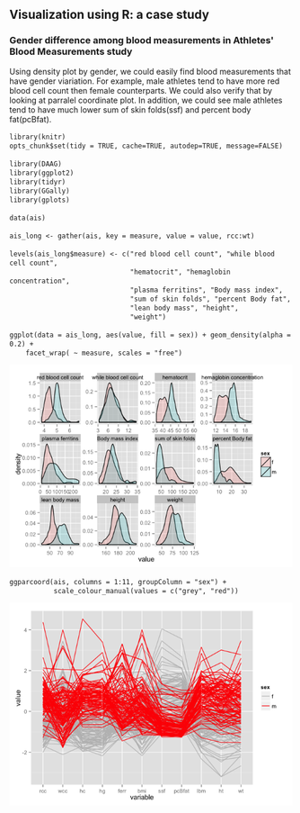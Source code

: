 Visualization using R: a case study
-----------------------------------

### Gender difference among blood measurements in Athletes' Blood Measurements study

Using density plot by gender, we could easily find blood measurements
that have gender viariation. For example, male athletes tend to have
more red blood cell count then female counterparts. We could also verify
that by looking at parralel coordinate plot. In addition, we could see
male athletes tend to have much lower sum of skin folds(ssf) and percent
body fat(pcBfat).

    library(knitr)
    opts_chunk$set(tidy = TRUE, cache=TRUE, autodep=TRUE, message=FALSE)

    library(DAAG)
    library(ggplot2)
    library(tidyr)
    library(GGally)
    library(gplots)

    data(ais)

    ais_long <- gather(ais, key = measure, value = value, rcc:wt)

    levels(ais_long$measure) <- c("red blood cell count", "while blood cell count",
                                  "hematocrit", "hemaglobin concentration",
                                  "plasma ferritins", "Body mass index", 
                                  "sum of skin folds", "percent Body fat",
                                  "lean body mass", "height", 
                                  "weight")

    ggplot(data = ais_long, aes(value, fill = sex)) + geom_density(alpha = 0.2) +
        facet_wrap( ~ measure, scales = "free")

![](readme_files/figure-markdown_strict/unnamed-chunk-1-1.png)

    ggparcoord(ais, columns = 1:11, groupColumn = "sex") +
               scale_colour_manual(values = c("grey", "red"))

![](readme_files/figure-markdown_strict/unnamed-chunk-1-2.png)
